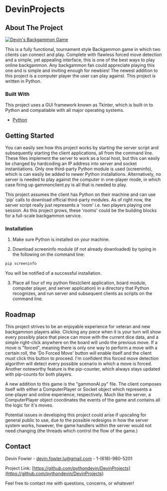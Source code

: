 # DevinProjects
<!-- ABOUT THE PROJECT -->
## About The Project

[![Devin's Backgammon Game][product-screenshot]](https://www.flickr.com/photos/199587573@N06/53344540746/in/dateposted-public/lightbox/)

This is a fully functional, tournament style Backgammon game in which two clients can connect and play.
Complete with flawless forced move detection and a simple, yet appealing interface, this is one of the best ways to play online backgammon.
Any backgammon fan could appreciate playing this one and is simple and inviting enough for newbies!
The newest addition to this project is a computer player the user can play against.
This project is written in Python.

### Built With
This project uses a GUI framework known as Tkinter, which is built-in to Python and compatiable with all major operating systems.
* [Python](https://python.org)


<!-- GETTING STARTED -->
## Getting Started

You can easily see how this project works by starting the server script and subsequently starting the client applications, all from the command line.
These files implement the server to work as a local host, but this can easily be changed by hardcoding an IP address into server and socket instantiations.
Only one third-party Python module is used (screeninfo), which is can easily be added to newer Python installations.  Alternatively, no server is needed
to play against the computer in one-player mode, in which case firing up gammonclient.py is all that is needed to play.

This project assumes the client has Python on their machine and can use 'pip' calls to download official third-party modules.
As of right now, the server script really just represents a 'room' i.e. two players playing one session.  As this project grows, these 'rooms' could be the building blocks for a full-scale backgammon service.

### Installation

1. Make sure Python is installed on your machine.
   
2. Download screeninfo module (if not already downloaded) by typing in the following on the command line:
```sh
pip screeninfo
```
   You will be notified of a successful installation.

3. Place all four of my python files(client application, board module, computer player, and server application) in a directory that Python recognizes, and run server and subsequent clients as scripts on the command line.



<!-- ROADMAP -->
## Roadmap

This project strives to be an enjoyable experience for veteran and new backgammon players alike.  Clicking any piece when it is your turn will
show every possibly place that piece can move with the current dice data, and a simple right-click anywhere on the board will undo the previous move.
If a move is "forced", meaning there is only one way to perform a move with a certain roll, the 'Do Forced Move' button will enable itself and the client
must click this button to proceed.  I'm confident this forced move detection algorithm will detect every possible scenario in which a move is forced.
Another noteworthy feature is the pip-counter, which always stays updated with pip-counts for both players.

A new addition to this game is the "gammonAI.py" file.  The client composes itself with either a ComputerPlayer or Socket object which represents a one-player
and online experience, respectively.  Much like the server, a ComputerPlayer object coordinates the events of the game and contains all the logic for it's moves.

Potential issues in developing this project could arise if upscaling for general public to use, due to the possible redesigns in how the server system works,
however, the game handlers within the server would not need changing (the threads which control the flow of the game.) 


<!-- CONTACT -->
## Contact

Devin Fowler - devin.fowler.lu@gmail.com - 1-(618)-980-5201

Project Link: [https://github.com/pythondevin/DevinProjects](https://github.com/pythondevin/DevinProjects)

Feel free to contact me with questions, concerns, or whatever!


<!-- MARKDOWN LINKS & IMAGES -->
<!-- https://www.markdownguide.org/basic-syntax/#reference-style-links -->
[build-shield]: https://img.shields.io/badge/build-passing-brightgreen.svg?style=flat-square
[build-url]: #
[contributors-shield]: https://img.shields.io/github/contributors/othneildrew/Best-README-Template.svg?style=flat-square
[contributors-url]: https://github.com/othneildrew/Best-README-Template/graphs/contributors
[license-shield]: https://img.shields.io/badge/license-MIT-blue.svg?style=flat-square
[license-url]: https://github.com/othneildrew/Best-README-Template/blob/master/LICENSE.txt
[linkedin-shield]: https://img.shields.io/badge/-LinkedIn-black.svg?style=flat-square&logo=linkedin&colorB=555
[linkedin-url]: https://linkedin.com/in/othneildrew
[product-screenshot]: images/screenshot.png
